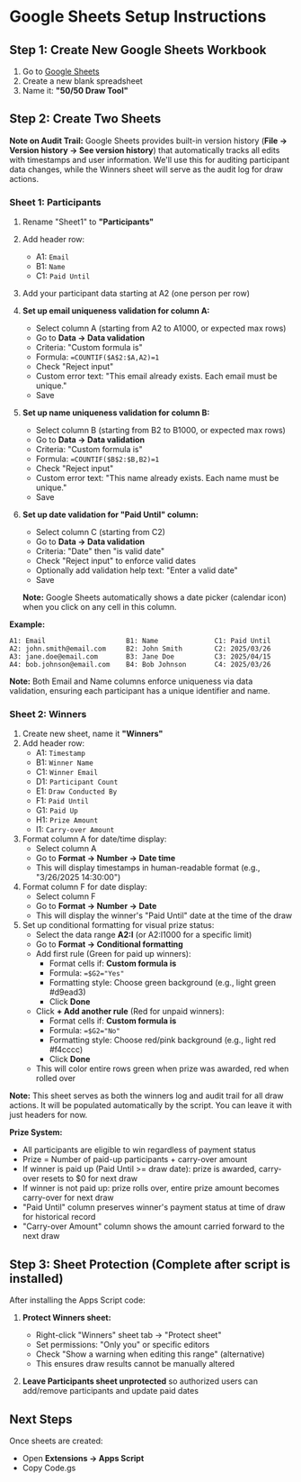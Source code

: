 # Google Sheets Setup Instructions

## Step 1: Create New Google Sheets Workbook

1. Go to [Google Sheets](https://sheets.google.com)
2. Create a new blank spreadsheet
3. Name it: **"50/50 Draw Tool"**

## Step 2: Create Two Sheets

**Note on Audit Trail:** Google Sheets provides built-in version history (**File → Version history → See version history**) that automatically tracks all edits with timestamps and user information. We'll use this for auditing participant data changes, while the Winners sheet will serve as the audit log for draw actions.

### Sheet 1: Participants
1. Rename "Sheet1" to **"Participants"**
2. Add header row:
   - A1: `Email`
   - B1: `Name`
   - C1: `Paid Until`
3. Add your participant data starting at A2 (one person per row)
4. **Set up email uniqueness validation for column A:**
   - Select column A (starting from A2 to A1000, or expected max rows)
   - Go to **Data → Data validation**
   - Criteria: "Custom formula is"
   - Formula: `=COUNTIF($A$2:$A,A2)=1`
   - Check "Reject input"
   - Custom error text: "This email already exists. Each email must be unique."
   - Save
5. **Set up name uniqueness validation for column B:**
   - Select column B (starting from B2 to B1000, or expected max rows)
   - Go to **Data → Data validation**
   - Criteria: "Custom formula is"
   - Formula: `=COUNTIF($B$2:$B,B2)=1`
   - Check "Reject input"
   - Custom error text: "This name already exists. Each name must be unique."
   - Save
6. **Set up date validation for "Paid Until" column:**
   - Select column C (starting from C2)
   - Go to **Data → Data validation**
   - Criteria: "Date" then "is valid date"
   - Check "Reject input" to enforce valid dates
   - Optionally add validation help text: "Enter a valid date"
   - Save

   **Note:** Google Sheets automatically shows a date picker (calendar icon) when you click on any cell in this column.

**Example:**
```
A1: Email                    B1: Name              C1: Paid Until
A2: john.smith@email.com     B2: John Smith        C2: 2025/03/26
A3: jane.doe@email.com       B3: Jane Doe          C3: 2025/04/15
A4: bob.johnson@email.com    B4: Bob Johnson       C4: 2025/03/26
```

**Note:** Both Email and Name columns enforce uniqueness via data validation, ensuring each participant has a unique identifier and name.

### Sheet 2: Winners
1. Create new sheet, name it **"Winners"**
2. Add header row:
   - A1: `Timestamp`
   - B1: `Winner Name`
   - C1: `Winner Email`
   - D1: `Participant Count`
   - E1: `Draw Conducted By`
   - F1: `Paid Until`
   - G1: `Paid Up`
   - H1: `Prize Amount`
   - I1: `Carry-over Amount`
3. Format column A for date/time display:
   - Select column A
   - Go to **Format → Number → Date time**
   - This will display timestamps in human-readable format (e.g., "3/26/2025 14:30:00")
4. Format column F for date display:
   - Select column F
   - Go to **Format → Number → Date**
   - This will display the winner's "Paid Until" date at the time of the draw
5. Set up conditional formatting for visual prize status:
   - Select the data range **A2:I** (or A2:I1000 for a specific limit)
   - Go to **Format → Conditional formatting**
   - Add first rule (Green for paid up winners):
     - Format cells if: **Custom formula is**
     - Formula: `=$G2="Yes"`
     - Formatting style: Choose green background (e.g., light green #d9ead3)
     - Click **Done**
   - Click **+ Add another rule** (Red for unpaid winners):
     - Format cells if: **Custom formula is**
     - Formula: `=$G2="No"`
     - Formatting style: Choose red/pink background (e.g., light red #f4cccc)
     - Click **Done**
   - This will color entire rows green when prize was awarded, red when rolled over

**Note:** This sheet serves as both the winners log and audit trail for all draw actions. It will be populated automatically by the script. You can leave it with just headers for now.

**Prize System:**
- All participants are eligible to win regardless of payment status
- Prize = Number of paid-up participants + carry-over amount
- If winner is paid up (Paid Until >= draw date): prize is awarded, carry-over resets to $0 for next draw
- If winner is not paid up: prize rolls over, entire prize amount becomes carry-over for next draw
- "Paid Until" column preserves winner's payment status at time of draw for historical record
- "Carry-over Amount" column shows the amount carried forward to the next draw

## Step 3: Sheet Protection (Complete after script is installed)

After installing the Apps Script code:

1. **Protect Winners sheet:**
   - Right-click "Winners" sheet tab → "Protect sheet"
   - Set permissions: "Only you" or specific editors
   - Check "Show a warning when editing this range" (alternative)
   - This ensures draw results cannot be manually altered

2. **Leave Participants sheet unprotected** so authorized users can add/remove participants and update paid dates

## Next Steps

Once sheets are created:
- Open **Extensions → Apps Script**
- Copy Code.gs